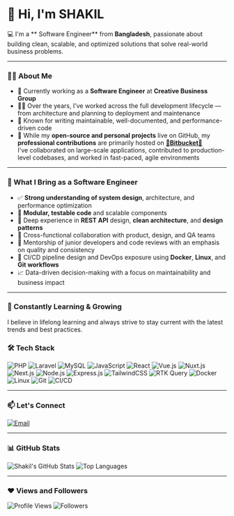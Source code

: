 # 👋 Hi, I'm SHAKIL

💻 I'm a ** Software Engineer** from **Bangladesh**, passionate about building clean, scalable, and optimized solutions that solve real-world business problems.

---

### 🙋‍♂️ About Me

- 🔭 Currently working as a **Software Engineer** at **Creative Business Group**
- 👨‍💻 Over the years, I’ve worked across the full development lifecycle — from architecture and planning to deployment and maintenance
- 🧠 Known for writing maintainable, well-documented, and performance-driven code
- 🚀 While my **open-source and personal projects** live on GitHub, my **professional contributions** are primarily hosted on **[🚀Bitbucket🚀](https://bitbucket.org/)**  
  I've collaborated on large-scale applications, contributed to production-level codebases, and worked in fast-paced, agile environments

---

### 💼 What I Bring as a Software Engineer

- ✅ **Strong understanding of system design**, architecture, and performance optimization
- 🧩 **Modular, testable code** and scalable components
- 🧪 Deep experience in **REST API** design, **clean architecture**, and **design patterns**
- 🤝 Cross-functional collaboration with product, design, and QA teams
- 🧭 Mentorship of junior developers and code reviews with an emphasis on quality and consistency
- 🔁 CI/CD pipeline design and DevOps exposure using **Docker**, **Linux**, and **Git workflows**
- 📈 Data-driven decision-making with a focus on maintainability and business impact

---
### 🌱 Constantly Learning & Growing

I believe in lifelong learning and always strive to stay current with the latest trends and best practices.  

### 🛠️ Tech Stack

![PHP](https://img.shields.io/badge/PHP-777BB4?style=for-the-badge&logo=php&logoColor=white)
![Laravel](https://img.shields.io/badge/Laravel-F72C1F?style=for-the-badge&logo=laravel&logoColor=white)
![MySQL](https://img.shields.io/badge/MySQL-00758F?style=for-the-badge&logo=mysql&logoColor=white)
![JavaScript](https://img.shields.io/badge/JavaScript-F7E018?style=for-the-badge&logo=javascript&logoColor=black)
![React](https://img.shields.io/badge/React-20232A?style=for-the-badge&logo=react&logoColor=61DAFB)
![Vue.js](https://img.shields.io/badge/Vue.js-42B883?style=for-the-badge&logo=vue.js&logoColor=white)
![Nuxt.js](https://img.shields.io/badge/Nuxt.js-00C58E?style=for-the-badge&logo=nuxt.js&logoColor=white)
![Next.js](https://img.shields.io/badge/Next.js-000000?style=for-the-badge&logo=next.js&logoColor=white)
![Node.js](https://img.shields.io/badge/Node.js-339933?style=for-the-badge&logo=nodedotjs&logoColor=white)
![Express.js](https://img.shields.io/badge/Express.js-000000?style=for-the-badge&logo=express&logoColor=white)
![TailwindCSS](https://img.shields.io/badge/TailwindCSS-06B6D4?style=for-the-badge&logo=tailwindcss&logoColor=white)
![RTK Query](https://img.shields.io/badge/RTK_Query-764ABC?style=for-the-badge&logo=redux&logoColor=white)
![Docker](https://img.shields.io/badge/Docker-2496ED?style=for-the-badge&logo=docker&logoColor=white)
![Linux](https://img.shields.io/badge/Linux-FCC624?style=for-the-badge&logo=linux&logoColor=black)
![Git](https://img.shields.io/badge/Git-F05032?style=for-the-badge&logo=git&logoColor=white)
![CI/CD](https://img.shields.io/badge/CI%2FCD-blue?style=for-the-badge)


---

### 📫 Let's Connect

[![Email](https://img.shields.io/badge/Gmail-D14836?style=for-the-badge&logo=gmail&logoColor=white)](mailto:shakil.mit.bd@gmail.com)

---

### 📊 GitHub Stats

![Shakil's GitHub Stats](https://github-readme-stats.vercel.app/api?username=shakilmahammud&show_icons=true&theme=radical&hide_border=true)
![Top Languages](https://github-readme-stats.vercel.app/api/top-langs/?username=shakilmahammud&layout=compact&theme=radical&hide_border=true)

---

### ❤️ Views and Followers

![Profile Views](https://komarev.com/ghpvc/?username=shakilmahammud&style=flat-square)
![Followers](https://img.shields.io/github/followers/shakilmahammud?label=Follow&style=social)
